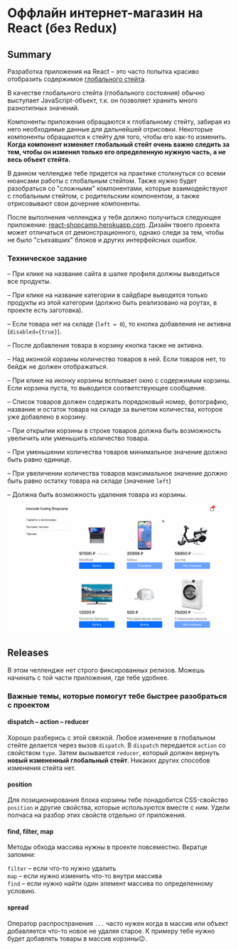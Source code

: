 # Оффлайн интернет-магазин на React (без Redux)

## Summary 

Разработка приложения на React – это часто попытка красиво отобразить содержимое [глобального стейта](https://studme.org/379221/informatika/globalnoe_sostoyanie). 

В качестве глобального стейта (глобального состояния) обычно выступает JavaScript-объект, т.к. он позволяет хранить много разнотипных значений.

Компоненты приложения обращаются к глобальному стейту, забирая из него необходимые данные для дальнейшей отрисовки. Некоторые компоненты обращаются к стейту для того, чтобы его как-то изменить. **Когда компонент изменяет глобальный стейт очень важно следить за тем, чтобы он изменил только его определенную нужную часть, а не весь объект стейта.**

В данном челлендже тебе придется на практике столкнуться со всеми нюансами работы с глобальным стейтом. Также нужно будет разобраться со "сложными" компонентами, которые взаимодействуют с глобальным стейтом, с родительским компонентом, а также отрисовывают свои дочерние компоненты.

После выполнения челленджа у тебя должно получиться следующее приложение: [react-shopcamp.herokuapp.com](https://react-shopcamp.herokuapp.com/). Дизайн твоего проекта может отличаться от демонстрационного, однако следи за тем, чтобы не было "съехавших" блоков и других интерфейсных ошибок.

### Техническое задание

– При клике на название сайта в шапке профиля должны выводиться все продукты.

– При клике на название категории в сайдбаре выводятся только продукты из этой категории (должно быть реализовано на роутах, в проекте есть заготовка).

– Если товара нет на складе (`left = 0`), то кнопка добавления не активна (`disabled={true}`).

– После добавления товара в корзину кнопка также не активна.

– Над иконкой корзины количество товаров в ней. Если товаров нет, то бейдж не должен отображаться.

– При клике на иконку корзины всплывает окно с содержимым корзины. Если корзина пуста, то выводится соответствующее сообщение.

– Список товаров должен содержать порядоковый номер, фотографию, название и остаток товара на складе за вычетом количества, которое уже добавлено в корзину.

– При открытии корзины в строке товаров должна быть возможность увеличить или уменьшить количество товара.

– При уменьшении количества товаров минимальное значение должно быть равно единице.

– При увеличении количества товаров максимальное значение должно быть равно остатку товара на складе (значение `left`)

– Должна быть возможность удаления товара из корзины.

![](./demo.gif)

## Releases

В этом челлендже нет строго фиксированных релизов. Можешь начинать с той части приложения, где тебе удобнее.

### Важные темы, которые помогут тебе быстрее разобраться с проектом

#### dispatch – action – reducer 

Хорошо разберись с этой связкой. Любое изменение в глобальном стейте делается через вызов `dispatch`. В `dispatch` передается `action` со свойством `type`. Затем вызывается `reducer`, который должен вернуть **новый измененный глобальный стейт**. Никаких других способов изменения стейта нет.

#### position

Для позиционирования блока корзины тебе понадобится CSS-свойство `position` и другие свойства, которые используются вместе с ним. Удели полчаса на разбор этих свойств отдельно от приложения.

#### find, filter, map

Методы обхода массива нужны в проекте повсеместно. Вкратце запомни:

`filter` – если что-то нужно удалить  
`map` – если нужно изменить что-то внутри массива  
`find` – если нужно найти один элемент массива по определенному условию.

#### spread

Оператор распространения `...` часто нужен когда в массив или объект добавляется что-то новое не удаляя старое. К примеру тебе нужно будет добавлять товары в массив корзины😉.

